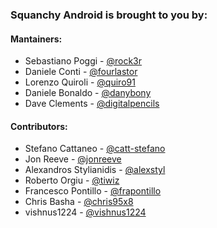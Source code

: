 ### Squanchy Android is brought to you by:

#### Mantainers:

 * Sebastiano Poggi - [@rock3r](https://github.com/rock3r)
 * Daniele Conti - [@fourlastor](https://github.com/fourlastor)
 * Lorenzo Quiroli - [@quiro91](https://github.com/quiro91)
 * Daniele Bonaldo - [@danybony](https://github.com/danybony)
 * Dave Clements - [@digitalpencils](https://github.com/digitalpencils)
 
 #### Contributors:
 
 * Stefano Cattaneo - [@catt-stefano](https://github.com/catt-stefano)
 * Jon Reeve - [@jonreeve](https://github.com/jonreeve)
 * Alexandros Stylianidis - [@alexstyl](https://github.com/alexstyl)
 * Roberto Orgiu - [@tiwiz](https://github.com/tiwiz)
 * Francesco Pontillo - [@frapontillo](https://github.com/frapontillo)
 * Chris Basha - [@chris95x8](https://github.com/chris95x8)
 * vishnus1224 - [@vishnus1224](https://github.com/vishnus1224)
